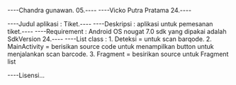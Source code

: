 ----Chandra gunawan. 05.---- ----Vicko Putra Pratama 24.----

----Judul aplikasi : Tiket.---- ----Deskripsi : aplikasi untuk pemesanan tiket.---- ----Requirement : Android OS nougat 7.0 sdk yang dipakai adalah SdkVersion 24.---- ----List class : 1. Deteksi = untuk scan barqode. 2. MainActivity = berisikan source code untuk menampilkan button untuk menjalankan scan barcode. 3. Fragment = besirikan source untuk Fragment list 

----Lisensi...
